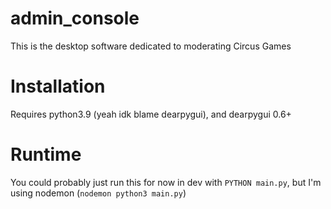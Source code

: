 # admin_console
This is the desktop software dedicated to moderating Circus Games

# Installation 
Requires python3.9 (yeah idk blame dearpygui), and dearpygui 0.6+

# Runtime 
You could probably just run this for now in dev with `PYTHON main.py`, but I'm using nodemon (`nodemon python3 main.py`)